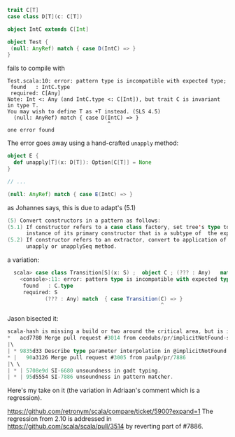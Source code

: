 ```scala
trait C[T]
case class D[T](c: C[T])

object IntC extends C[Int]

object Test {
 (null: AnyRef) match { case D(IntC) => }
}
```

fails to compile with

```
Test.scala:10: error: pattern type is incompatible with expected type;
 found   : IntC.type
 required: C[Any]
Note: Int <: Any (and IntC.type <: C[Int]), but trait C is invariant in type T.
You may wish to define T as +T instead. (SLS 4.5)
  (null: AnyRef) match { case D(IntC) => }
                                ^
one error found
```

The error goes away using a hand-crafted `unapply` method:

```scala
object E {
  def unapply[T](x: D[T]): Option[C[T]] = None
}

// ...

(null: AnyRef) match { case E(IntC) => }
```
as Johannes says, this is due to adapt's (5.1) 

```scala
(5) Convert constructors in a pattern as follows: 
(5.1) If constructor refers to a case class factory, set tree's type to the unique 
      instance of its primary constructor that is a subtype of  the expected type. 
(5.2) If constructor refers to an extractor, convert to application of 
      unapply or unapplySeq method. 
```
a variation:
```scala
  scala> case class Transition[S](x: S) ;  object C ; (??? : Any)   match  { case Transition(C) => }
    <console>:11: error: pattern type is incompatible with expected type;
     found   : C.type
     required: S
            (??? : Any) match  { case Transition(C) => }
                                                 ^
```
Jason bisected it:

```scala
scala-hash is missing a build or two around the critical area, but is in:
*   acd7780 Merge pull request #3014 from ceedubs/pr/implicitNotFound-scaladoc
|\
| * 9835d33 Describe type parameter interpolation in @implicitNotFound documentation
* |   90a3126 Merge pull request #3005 from paulp/pr/7886
|\ \
| * | 5708e9d SI-6680 unsoundness in gadt typing.
| * | 95d5554 SI-7886 unsoundness in pattern matcher.
```
Here's my take on it (the variation in Adriaan's comment which is a regression).

https://github.com/retronym/scala/compare/ticket/5900?expand=1
The regression from 2.10 is addressed in https://github.com/scala/scala/pull/3514 by reverting part of #7886.
